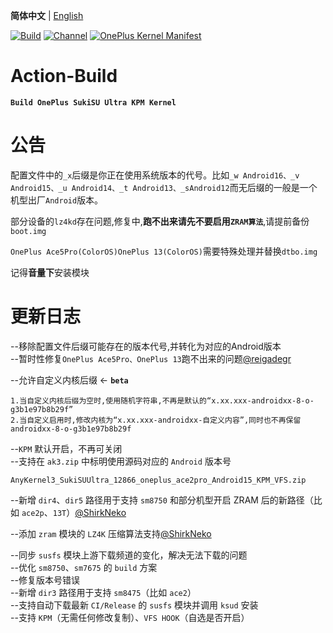 **简体中文** | [English](README-en.md)
 
[![Build](https://img.shields.io/badge/GitHub%20Actions-Build-181717?logo=github&logoColor=white&style=flat-square)](https://github.com/Numbersf/Action-Build/actions/workflows/Build%20SukiSU%20Ultra%20OnePlus.yml) [![Channel](https://img.shields.io/badge/Follow-Telegram-blue.svg?logo=telegram)](https://t.me/taichi91) [![OnePlus Kernel Manifest](https://img.shields.io/badge/OnePlus%20Kernel%20Manifest-EB0029?logo=oneplus&logoColor=white&style=flat-square)](https://github.com/OnePlusOSS/kernel_manifest)
 
# Action-Build
**```Build OnePlus SukiSU Ultra KPM Kernel```**
 
# 公告
 
配置文件中的``_x``后缀是你正在使用系统版本的代号。比如``_w Android16、_v Android15、_u Android14、_t Android13、_sAndroid12``而无后缀的一般是一个机型出厂``Android``版本。
 
部分设备的``lz4kd``存在问题,修复中,**跑不出来请先不要启用``ZRAM算法``**,请提前备份``boot.img``
 
``OnePlus Ace5Pro(ColorOS)OnePlus 13(ColorOS)``需要特殊处理并替换``dtbo.img``
 
记得**音量下**安装模块
 
# 更新日志
--移除配置文件后缀可能存在的版本代号,并转化为对应的Android版本  
--暂时性修复`OnePlus Ace5Pro、OnePlus 13`跑不出来的问题[@reigadegr](https://github.com/reigadegr)    
 
--允许自定义内核后缀  <- **`beta`**  
```
1.当自定义内核后缀为空时,使用随机字符串,不再是默认的“x.xx.xxx-androidxx-8-o-g3b1e97b8b29f”
2.当自定义启用时,修改内核为“x.xx.xxx-androidxx-自定义内容”,同时也不再保留androidxx-8-o-g3b1e97b8b29f
```
--`KPM` 默认开启，不再可关闭  
--支持在 `ak3.zip` 中标明使用源码对应的 `Android` 版本号
```
AnyKernel3_SukiSUUltra_12866_oneplus_ace2pro_Android15_KPM_VFS.zip
```
--新增 `dir4`、`dir5` 路径用于支持 `sm8750` 和部分机型开启 ZRAM 后的新路径（比如 `ace2p`、`13T`）[@ShirkNeko](https://github.com/ShirkNeko)  
 
--添加 `zram` 模块的 `LZ4K` 压缩算法支持[@ShirkNeko](https://github.com/ShirkNeko)  
 
--同步 `susfs` 模块上游下载频道的变化，解决无法下载的问题  
--优化 `sm8750`、`sm7675` 的 `build` 方案  
--修复版本号错误  
--新增 `dir3` 路径用于支持 `sm8475`（比如 `ace2`）  
--支持自动下载最新 `CI/Release` 的 `susfs` 模块并调用 `ksud` 安装  
--支持 `KPM`（无需任何修改复制）、`VFS HOOK`（自选是否开启）